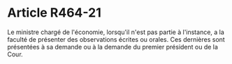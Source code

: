 # Article R464-21

Le ministre chargé de l'économie, lorsqu'il n'est pas partie à l'instance, a la  faculté de présenter des observations écrites ou orales. Ces dernières sont  présentées à sa demande ou à la demande du premier président ou de la Cour.
